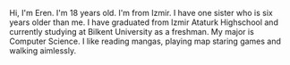 Hi, I'm Eren. I'm 18 years old. I'm from Izmir. I have one sister who is six years older than me. I have graduated from Izmir Ataturk Highschool and currently studying at Bilkent University as a freshman. My major is Computer Science. I like reading mangas, playing map staring games and walking aimlessly.
